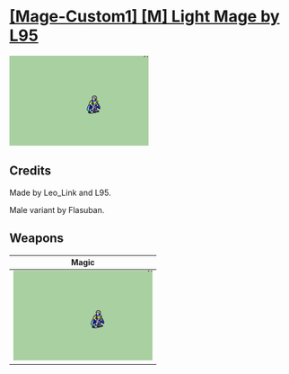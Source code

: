 # [\[Mage-Custom1\] \[M\] Light Mage by L95](./)
 

<img src="./6.%20Magic/Magic_000.png" alt="[Mage-Custom1] [M] Light Mage by L95 standing" />

## Credits

Made by Leo_Link and L95.

Male variant by Flasuban.

## Weapons
 

|Magic |
|  :---: |
| <img alt="Magic animation" src="./6.%20Magic/Magic.gif" /> |
